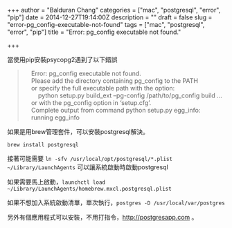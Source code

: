 +++
author = "Balduran Chang"
categories = ["mac", "postgresql", "error", "pip"]
date = 2014-12-27T19:14:00Z
description = ""
draft = false
slug = "error-pg_config-executable-not-found"
tags = ["mac", "postgresql", "error", "pip"]
title = "Error: pg_config executable not found."

+++


當使用pip安裝psycopg2遇到了以下錯誤

>     Error: pg_config executable not found.  
>     Please add the directory containing pg_config to the PATH  
>     or specify the full executable path with the option:  
>         python setup.py build_ext –pg-config /path/to/pg_config build …  
>     or with the pg_config option in ‘setup.cfg’.  
>     Complete output from command python setup.py egg_info:  
>     running egg_info

如果是用brew管理套件，可以安裝postgresql解決。
```
brew install postgresql
```

接著可能需要
```ln -sfv /usr/local/opt/postgresql/*.plist ~/Library/LaunchAgents``` 可以讓系統啟動時啟動postgresql

如果需要馬上啟動，```launchctl load ~/Library/LaunchAgents/homebrew.mxcl.postgresql.plist```

如果不想加入系統啟動清單，單次執行，```postgres -D /usr/local/var/postgres```

另外有個應用程式可以安裝，不用打指令，http://postgresapp.com 。

